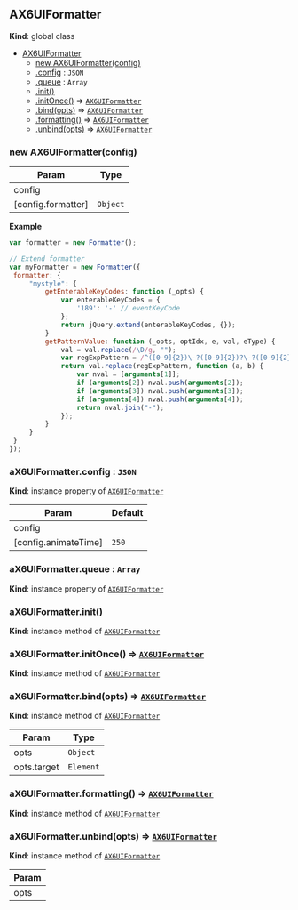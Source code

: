 <a name="AX6UIFormatter"></a>

## AX6UIFormatter
**Kind**: global class  

* [AX6UIFormatter](#AX6UIFormatter)
    * [new AX6UIFormatter(config)](#new_AX6UIFormatter_new)
    * [.config](#AX6UIFormatter+config) : <code>JSON</code>
    * [.queue](#AX6UIFormatter+queue) : <code>Array</code>
    * [.init()](#AX6UIFormatter+init)
    * [.initOnce()](#AX6UIFormatter+initOnce) ⇒ <code>[AX6UIFormatter](#AX6UIFormatter)</code>
    * [.bind(opts)](#AX6UIFormatter+bind) ⇒ <code>[AX6UIFormatter](#AX6UIFormatter)</code>
    * [.formatting()](#AX6UIFormatter+formatting) ⇒ <code>[AX6UIFormatter](#AX6UIFormatter)</code>
    * [.unbind(opts)](#AX6UIFormatter+unbind) ⇒ <code>[AX6UIFormatter](#AX6UIFormatter)</code>

<a name="new_AX6UIFormatter_new"></a>

### new AX6UIFormatter(config)

| Param | Type |
| --- | --- |
| config |  | 
| [config.formatter] | <code>Object</code> | 

**Example**  
```js
var formatter = new Formatter();

// Extend formatter
var myFormatter = new Formatter({
 formatter: {
     "mystyle": {
         getEnterableKeyCodes: function (_opts) {
             var enterableKeyCodes = {
                 '189': '-' // eventKeyCode
             };
             return jQuery.extend(enterableKeyCodes, {});
         }
         getPatternValue: function (_opts, optIdx, e, val, eType) {
             val = val.replace(/\D/g, "");
             var regExpPattern = /^([0-9]{2})\-?([0-9]{2})?\-?([0-9]{2})?\-?([0-9]{2})?/;
             return val.replace(regExpPattern, function (a, b) {
                 var nval = [arguments[1]];
                 if (arguments[2]) nval.push(arguments[2]);
                 if (arguments[3]) nval.push(arguments[3]);
                 if (arguments[4]) nval.push(arguments[4]);
                 return nval.join("-");
             });
         }
     }
 }
});
```
<a name="AX6UIFormatter+config"></a>

### aX6UIFormatter.config : <code>JSON</code>
**Kind**: instance property of <code>[AX6UIFormatter](#AX6UIFormatter)</code>  

| Param | Default |
| --- | --- |
| config |  | 
| [config.animateTime] | <code>250</code> | 

<a name="AX6UIFormatter+queue"></a>

### aX6UIFormatter.queue : <code>Array</code>
**Kind**: instance property of <code>[AX6UIFormatter](#AX6UIFormatter)</code>  
<a name="AX6UIFormatter+init"></a>

### aX6UIFormatter.init()
**Kind**: instance method of <code>[AX6UIFormatter](#AX6UIFormatter)</code>  
<a name="AX6UIFormatter+initOnce"></a>

### aX6UIFormatter.initOnce() ⇒ <code>[AX6UIFormatter](#AX6UIFormatter)</code>
**Kind**: instance method of <code>[AX6UIFormatter](#AX6UIFormatter)</code>  
<a name="AX6UIFormatter+bind"></a>

### aX6UIFormatter.bind(opts) ⇒ <code>[AX6UIFormatter](#AX6UIFormatter)</code>
**Kind**: instance method of <code>[AX6UIFormatter](#AX6UIFormatter)</code>  

| Param | Type |
| --- | --- |
| opts | <code>Object</code> | 
| opts.target | <code>Element</code> | 

<a name="AX6UIFormatter+formatting"></a>

### aX6UIFormatter.formatting() ⇒ <code>[AX6UIFormatter](#AX6UIFormatter)</code>
**Kind**: instance method of <code>[AX6UIFormatter](#AX6UIFormatter)</code>  
<a name="AX6UIFormatter+unbind"></a>

### aX6UIFormatter.unbind(opts) ⇒ <code>[AX6UIFormatter](#AX6UIFormatter)</code>
**Kind**: instance method of <code>[AX6UIFormatter](#AX6UIFormatter)</code>  

| Param |
| --- |
| opts | 

